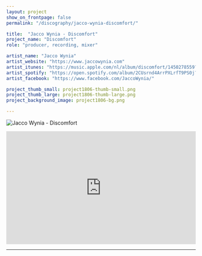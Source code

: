 ```yaml
---
layout: project
show_on_frontpage: false
permalink: "/discography/jacco-wynia-discomfort/"

title:  "Jacco Wynia - Discomfort"
project_name: "Discomfort"
role: "producer, recording, mixer"

artist_name: "Jacco Wynia"
artist_website: "https://www.jaccowynia.com"
artist_itunes: "https://music.apple.com/nl/album/discomfort/1450278559?l=en"
artist_spotify: "https://open.spotify.com/album/2CUsrnd4ArrPXLrfT9PS0j?si=oiiCMu28TxenS3Mibc2GsQ"
artist_facebook: "https://www.facebook.com/JaccoWynia/"

project_thumb_small: project1806-thumb-small.png
project_thumb_large: project1806-thumb-large.png
project_background_image: project1806-bg.png

---
```


![Jacco Wynia - Discomfort](../../img/project1806-image01.png)

<iframe src="https://open.spotify.com/embed/album/2CUsrnd4ArrPXLrfT9PS0j" width="100%" height="300" frameborder="0" allowtransparency="true" allow="encrypted-media"></iframe>

---
